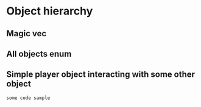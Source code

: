 # Object hierarchy

## Magic vec

## All objects enum 

## Simple player object interacting with some other object

```
some code sample
```

